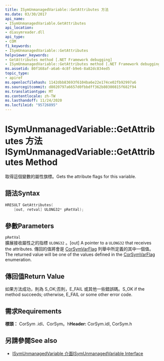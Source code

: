 ```yaml
---
title: ISymUnmanagedVariable::GetAttributes 方法
ms.date: 03/30/2017
api_name:
- ISymUnmanagedVariable.GetAttributes
api_location:
- diasymreader.dll
api_type:
- COM
f1_keywords:
- ISymUnmanagedVariable::GetAttributes
helpviewer_keywords:
- GetAttributes method [.NET Framework debugging]
- ISymUnmanagedVariable::GetAttributes method [.NET Framework debugging]
ms.assetid: 80f168af-a6a6-4c8f-b9e6-8a82dc834ed5
topic_type:
- apiref
ms.openlocfilehash: 1142dbb83693f6104ba6e22e174ce02fb92997a6
ms.sourcegitcommit: d8020797a6657d0fbbdff362b80300815f682f94
ms.translationtype: MT
ms.contentlocale: zh-TW
ms.lasthandoff: 11/24/2020
ms.locfileid: "95726895"
---
```

# <a name="isymunmanagedvariablegetattributes-method"></a><span data-ttu-id="d89e8-102">ISymUnmanagedVariable::GetAttributes 方法</span><span class="sxs-lookup"><span data-stu-id="d89e8-102">ISymUnmanagedVariable::GetAttributes Method</span></span>

<span data-ttu-id="d89e8-103">取得這個變數的屬性旗標。</span><span class="sxs-lookup"><span data-stu-id="d89e8-103">Gets the attribute flags for this variable.</span></span>  
  
## <a name="syntax"></a><span data-ttu-id="d89e8-104">語法</span><span class="sxs-lookup"><span data-stu-id="d89e8-104">Syntax</span></span>  
  
```cpp  
HRESULT GetAttributes(  
    [out, retval] ULONG32* pRetVal);  
```  
  
## <a name="parameters"></a><span data-ttu-id="d89e8-105">參數</span><span class="sxs-lookup"><span data-stu-id="d89e8-105">Parameters</span></span>  

 `pRetVal`  
 <span data-ttu-id="d89e8-106">擴展接收屬性之的指標 `ULONG32` 。</span><span class="sxs-lookup"><span data-stu-id="d89e8-106">[out] A pointer to a `ULONG32` that receives the attributes.</span></span> <span data-ttu-id="d89e8-107">傳回的值將會是 [CorSymVarFlag](corsymvarflag-enumeration.md) 列舉中所定義的其中一個值。</span><span class="sxs-lookup"><span data-stu-id="d89e8-107">The returned value will be one of the values defined in the [CorSymVarFlag](corsymvarflag-enumeration.md) enumeration.</span></span>  
  
## <a name="return-value"></a><span data-ttu-id="d89e8-108">傳回值</span><span class="sxs-lookup"><span data-stu-id="d89e8-108">Return Value</span></span>  

 <span data-ttu-id="d89e8-109">如果方法成功，則為 S_OK;否則，E_FAIL 或其他一些錯誤碼。</span><span class="sxs-lookup"><span data-stu-id="d89e8-109">S_OK if the method succeeds; otherwise, E_FAIL or some other error code.</span></span>  
  
## <a name="requirements"></a><span data-ttu-id="d89e8-110">需求</span><span class="sxs-lookup"><span data-stu-id="d89e8-110">Requirements</span></span>  

 <span data-ttu-id="d89e8-111">**標頭：** CorSym .idl、CorSym。h</span><span class="sxs-lookup"><span data-stu-id="d89e8-111">**Header:** CorSym.idl, CorSym.h</span></span>  
  
## <a name="see-also"></a><span data-ttu-id="d89e8-112">另請參閱</span><span class="sxs-lookup"><span data-stu-id="d89e8-112">See also</span></span>

- [<span data-ttu-id="d89e8-113">ISymUnmanagedVariable 介面</span><span class="sxs-lookup"><span data-stu-id="d89e8-113">ISymUnmanagedVariable Interface</span></span>](isymunmanagedvariable-interface.md)
